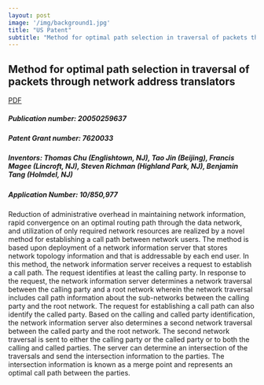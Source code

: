 ```yaml
---
layout: post
image: '/img/background1.jpg'
title: "US Patent"
subtitle: "Method for optimal path selection in traversal of packets through network address translators"
---
```


## Method for optimal path selection in traversal of packets through network address translators

[PDF](https://github.com/Pyligent/patent/blob/master/US20050259637A1.pdf)

##### Publication number: 20050259637
##### Patent Grant number: 7620033
##### Inventors: Thomas Chu (Englishtown, NJ), Tao Jin (Beijing), Francis Magee (Lincroft, NJ), Steven Richman (Highland Park, NJ), Benjamin Tang (Holmdel, NJ) 
##### Application Number: 10/850,977

Reduction of administrative overhead in maintaining network information, rapid convergence on an optimal routing path through the data network, and utilization of only required network resources are realized by a novel method for establishing a call path between network users. The method is based upon deployment of a network information server that stores network topology information and that is addressable by each end user. In this method, the network information server receives a request to establish a call path. The request identifies at least the calling party. In response to the request, the network information server determines a network traversal between the calling party and a root network wherein the network traversal includes call path information about the sub-networks between the calling party and the root network. The request for establishing a call path can also identify the called party. Based on the calling and called party identification, the network information server also determines a second network traversal between the called party and the root network. The second network traversal is sent to either the calling party or the called party or to both the calling and called parties. The server can determine an intersection of the traversals and send the intersection information to the parties. The intersection information is known as a merge point and represents an optimal call path between the parties.


